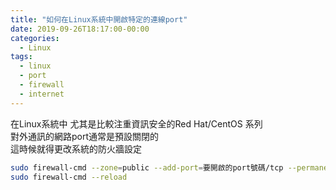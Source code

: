 ```yaml
---
title: "如何在Linux系統中開啟特定的連線port"
date: 2019-09-26T18:17:00-00:00
categories:
  - Linux
tags:
  - linux
  - port
  - firewall
  - internet
---
```


在Linux系統中 尤其是比較注重資訊安全的Red Hat/CentOS 系列  
對外通訊的網路port通常是預設關閉的  
這時候就得更改系統的防火牆設定

```bash
sudo firewall-cmd --zone=public --add-port=要開啟的port號碼/tcp --permanent
sudo firewall-cmd --reload
```